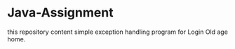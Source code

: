 # Java-Assignment
this repository content simple exception handling program for Login Old age home.
